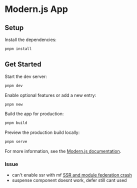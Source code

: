 # Modern.js App

## Setup

Install the dependencies:

```bash
pnpm install
```

## Get Started

Start the dev server:

```bash
pnpm dev
```

Enable optional features or add a new entry:

```bash
pnpm new
```

Build the app for production:

```bash
pnpm build
```

Preview the production build locally:

```bash
pnpm serve
```

For more information, see the [Modern.js documentation](https://modernjs.dev/en).


### Issue
- can't enable ssr with mf [SSR and module federation crash](https://github.com/web-infra-dev/modern.js/issues/6511)
- suspense component doesnt work, defer still cant used
